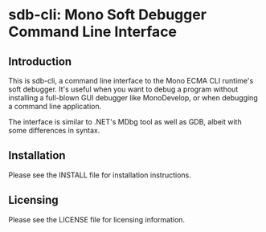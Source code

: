 sdb-cli: Mono Soft Debugger Command Line Interface
==================================================

Introduction
------------

This is sdb-cli, a command line interface to the
Mono ECMA CLI runtime's soft debugger. It's useful
when you want to debug a program without installing
a full-blown GUI debugger like MonoDevelop, or when
debugging a command line application.

The interface is similar to .NET's MDbg tool as
well as GDB, albeit with some differences in syntax.

Installation
------------

Please see the INSTALL file for installation
instructions.

Licensing
---------

Please see the LICENSE file for licensing information.
